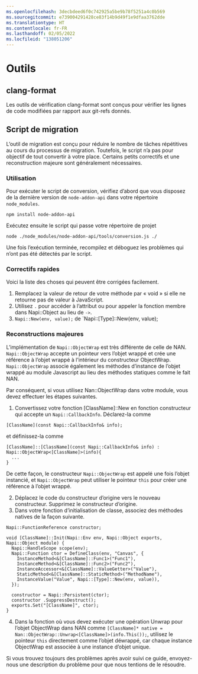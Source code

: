 ```yaml
---
ms.openlocfilehash: 3decbdeed6f0c742925a5be9b78f5251a4c0b569
ms.sourcegitcommit: e739004291428ce83f14b9d49f1e9dfaa3762dde
ms.translationtype: HT
ms.contentlocale: fr-FR
ms.lasthandoff: 02/05/2022
ms.locfileid: "138051206"
---
```

# <a name="tools"></a>Outils

## <a name="clang-format"></a>clang-format

Les outils de vérification clang-format sont conçus pour vérifier les lignes de code modifiées par rapport aux git-refs donnés.

## <a name="migration-script"></a>Script de migration

L’outil de migration est conçu pour réduire le nombre de tâches répétitives au cours du processus de migration. Toutefois, le script n’a pas pour objectif de tout convertir à votre place. Certains petits correctifs et une reconstruction majeure sont généralement nécessaires.

### <a name="how-to-use"></a>Utilisation

Pour exécuter le script de conversion, vérifiez d’abord que vous disposez de la dernière version de `node-addon-api` dans votre répertoire `node_modules`.
```
npm install node-addon-api
```

Exécutez ensuite le script qui passe votre répertoire de projet
```
node ./node_modules/node-addon-api/tools/conversion.js ./
```

Une fois l’exécution terminée, recompilez et déboguez les problèmes qui n’ont pas été détectés par le script.


### <a name="quick-fixes"></a>Correctifs rapides
Voici la liste des choses qui peuvent être corrigées facilement.
  1. Remplacez la valeur de retour de votre méthode par « void » si elle ne retourne pas de valeur à JavaScript.
  2. Utilisez `.` pour accéder à l’attribut ou pour appeler la fonction membre dans Napi::Object au lieu de `->`.
  3. `Napi::New(env, value);` de `Napi::[Type]::New(env, value);


### <a name="major-reconstructions"></a>Reconstructions majeures
L’implémentation de `Napi::ObjectWrap` est très différente de celle de NAN. `Napi::ObjectWrap` accepte un pointeur vers l’objet wrappé et crée une référence à l’objet wrappé à l’intérieur du constructeur ObjectWrap. `Napi::ObjectWrap` associe également les méthodes d’instance de l’objet wrappé au module Javascript au lieu des méthodes statiques comme le fait NAN.

Par conséquent, si vous utilisez Nan::ObjectWrap dans votre module, vous devez effectuer les étapes suivantes.

  1. Convertissez votre fonction [ClassName]::New en fonction constructeur qui accepte un `Napi::CallbackInfo`. Déclarez-la comme
```
[ClassName](const Napi::CallbackInfo& info);
```
et définissez-la comme
```
[ClassName]::[ClassName](const Napi::CallbackInfo& info) : Napi::ObjectWrap<[ClassName]>(info){
  ...
}
```
De cette façon, le constructeur `Napi::ObjectWrap` est appelé une fois l’objet instancié, et `Napi::ObjectWrap` peut utiliser le pointeur `this` pour créer une référence à l’objet wrappé.

  2. Déplacez le code du constructeur d’origine vers le nouveau constructeur. Supprimez le constructeur d’origine.
  3. Dans votre fonction d’initialisation de classe, associez des méthodes natives de la façon suivante.
```
Napi::FunctionReference constructor;

void [ClassName]::Init(Napi::Env env, Napi::Object exports, Napi::Object module) {
  Napi::HandleScope scope(env);
  Napi::Function ctor = DefineClass(env, "Canvas", {
    InstanceMethod<&[ClassName]::Func1>("Func1"),
    InstanceMethod<&[ClassName]::Func2>("Func2"),
    InstanceAccessor<&[ClassName]::ValueGetter>("Value"),
    StaticMethod<&[ClassName]::StaticMethod>("MethodName"),
    InstanceValue("Value", Napi::[Type]::New(env, value)),
  });

  constructor = Napi::Persistent(ctor);
  constructor .SuppressDestruct();
  exports.Set("[ClassName]", ctor);
}
```
  4. Dans la fonction où vous devez exécuter une opération Unwrap pour l’objet ObjectWrap dans NAN comme `[ClassName]* native = Nan::ObjectWrap::Unwrap<[ClassName]>(info.This());`, utilisez le pointeur `this` directement comme l’objet déwrappé, car chaque instance ObjectWrap est associée à une instance d’objet unique.


Si vous trouvez toujours des problèmes après avoir suivi ce guide, envoyez-nous une description du problème pour que nous tentions de le résoudre.
